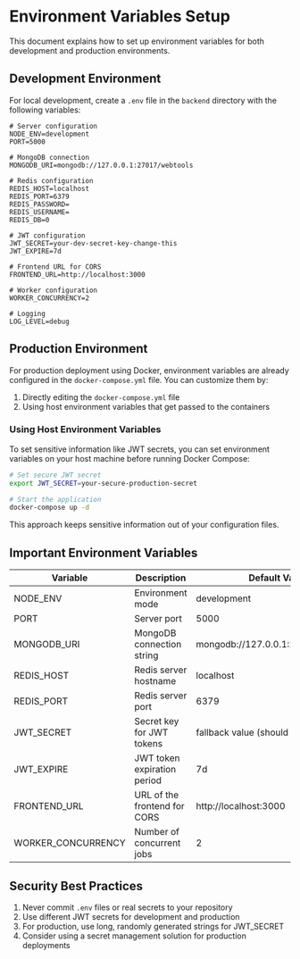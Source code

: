 # Environment Variables Setup

This document explains how to set up environment variables for both development and production environments.

## Development Environment

For local development, create a `.env` file in the `backend` directory with the following variables:

```
# Server configuration
NODE_ENV=development
PORT=5000

# MongoDB connection
MONGODB_URI=mongodb://127.0.0.1:27017/webtools

# Redis configuration
REDIS_HOST=localhost
REDIS_PORT=6379
REDIS_PASSWORD=
REDIS_USERNAME=
REDIS_DB=0

# JWT configuration
JWT_SECRET=your-dev-secret-key-change-this
JWT_EXPIRE=7d

# Frontend URL for CORS
FRONTEND_URL=http://localhost:3000

# Worker configuration
WORKER_CONCURRENCY=2

# Logging
LOG_LEVEL=debug
```

## Production Environment

For production deployment using Docker, environment variables are already configured in the `docker-compose.yml` file. You can customize them by:

1. Directly editing the `docker-compose.yml` file
2. Using host environment variables that get passed to the containers

### Using Host Environment Variables

To set sensitive information like JWT secrets, you can set environment variables on your host machine before running Docker Compose:

```bash
# Set secure JWT secret
export JWT_SECRET=your-secure-production-secret

# Start the application
docker-compose up -d
```

This approach keeps sensitive information out of your configuration files.

## Important Environment Variables

| Variable | Description | Default Value |
|----------|-------------|---------------|
| NODE_ENV | Environment mode | development |
| PORT | Server port | 5000 |
| MONGODB_URI | MongoDB connection string | mongodb://127.0.0.1:27017/webtools |
| REDIS_HOST | Redis server hostname | localhost |
| REDIS_PORT | Redis server port | 6379 |
| JWT_SECRET | Secret key for JWT tokens | fallback value (should be changed) |
| JWT_EXPIRE | JWT token expiration period | 7d |
| FRONTEND_URL | URL of the frontend for CORS | http://localhost:3000 |
| WORKER_CONCURRENCY | Number of concurrent jobs | 2 |

## Security Best Practices

1. Never commit `.env` files or real secrets to your repository
2. Use different JWT secrets for development and production
3. For production, use long, randomly generated strings for JWT_SECRET
4. Consider using a secret management solution for production deployments 
